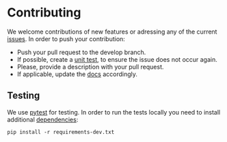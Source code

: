 # Contributing

We welcome contributions of new features or adressing any of the current [issues](https://github.com/oeg-upm/morph-kgc/issues). In order to push your contribution:

- Push your pull request to the develop branch.
- If possible, create a [unit test](https://github.com/oeg-upm/morph-kgc/tree/main/test), to ensure the issue does not occur again.
- Please, provide a description with your pull request.
- If applicable, update the [docs](https://github.com/oeg-upm/morph-kgc/tree/main/docs) accordingly.

## Testing

We use [pytest](https://docs.pytest.org) for testing. In order to run the tests locally you need to install additional [dependencies](https://github.com/oeg-upm/morph-kgc/blob/main/requirements-dev.txt):

```
pip install -r requirements-dev.txt
```
